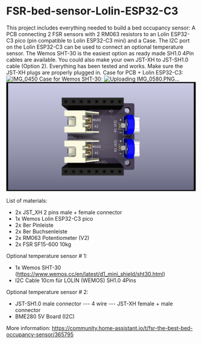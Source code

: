 # FSR-bed-sensor-Lolin-ESP32-C3
This project includes everything needed to build a bed occupancy sensor:
A PCB connecting 2 FSR sensors with 2 RM063 resistors to an Lolin ESP32-C3 pico (pin compatible to Lolin ESP32-C3 mini) and a Case.
The I2C port on the Lolin ESP32-C3 can be used to connect an optional temperature sensor. The Wemos SHT-30 is the easiest option as ready made SH1.0 4Pin cables are available. You could also make your own JST-XH to JST-SH1.0 cable (Option 2). Everything has been tested and works. Make sure the JST-XH plugs are properly plugged in.
Case for PCB + Lolin ESP32-C3:
![IMG_0450](https://user-images.githubusercontent.com/680408/221266709-a9bba09b-9563-4c42-af82-83bf907763ad.PNG)
Case for Wemos SHT-30:
![Uploading IMG_0580.PNG…]()
![image](https://github.com/fhb/FSR-bed-sensor-Lolin-ESP32-C3/blob/main/PCB/V2/FSR%20Bed%20Sensor%20V2.png)


List of materials:

* 2x JST_XH 2 pins male + female connector
* 1x Wemos Lolin ESP32-C3 pico
* 2x 8er Pinleiste
* 2x 8er Buchsenleiste
* 2x RM063 Potentiometer (V2)
* 2x FSR SF15-600 10kg

Optional temperature sensor # 1:
* 1x Wemos SHT-30 (https://www.wemos.cc/en/latest/d1_mini_shield/sht30.html)
* I2C Cable 10cm für LOLIN (WEMOS) SH1.0 4Pins

Optional temperature sensor # 2: 
* JST-SH1.0 male connector --- 4 wire ---  JST-XH female + male connector 
* BME280 5V Board (I2C)

More information:
https://community.home-assistant.io/t/fsr-the-best-bed-occupancy-sensor/365795

